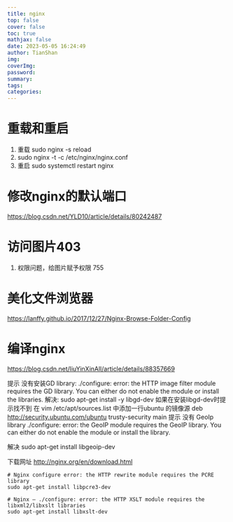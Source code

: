 ```yaml
---
title: nginx
top: false
cover: false
toc: true
mathjax: false
date: 2023-05-05 16:24:49
author: TianShan
img:
coverImg:
password:
summary:
tags:
categories:
---
```

# 重载和重启
1. 重载 sudo nginx -s reload
2. sudo nginx -t -c /etc/nginx/nginx.conf
3. 重启 sudo systemctl restart nginx

# 修改nginx的默认端口
https://blog.csdn.net/YLD10/article/details/80242487


# 访问图片403
1. 权限问题，给图片赋予权限 755

# 美化文件浏览器
https://lanffy.github.io/2017/12/27/Nginx-Browse-Folder-Config


# 编译nginx
https://blog.csdn.net/liuYinXinAll/article/details/88357669

提示 没有安装GD library:
./configure: error: the HTTP image filter module requires the GD library.
You can either do not enable the module or install the libraries.
解决:
sudo apt-get install -y libgd-dev
如果在安装libgd-dev时提示找不到
在 vim /etc/apt/sources.list 中添加一行ubuntu 的镜像源
deb http://security.ubuntu.com/ubuntu trusty-security main
提示 没有 GeoIp library
./configure: error: the GeoIP module requires the GeoIP library.
You can either do not enable the module or install the library.

解决
sudo apt-get install libgeoip-dev

下载网址
http://nginx.org/en/download.html

```
# Nginx configure error: the HTTP rewrite module requires the PCRE library
sudo apt-get install libpcre3-dev

# Nginx – ./configure: error: the HTTP XSLT module requires the libxml2/libxslt libraries
sudo apt-get install libxslt-dev
```
